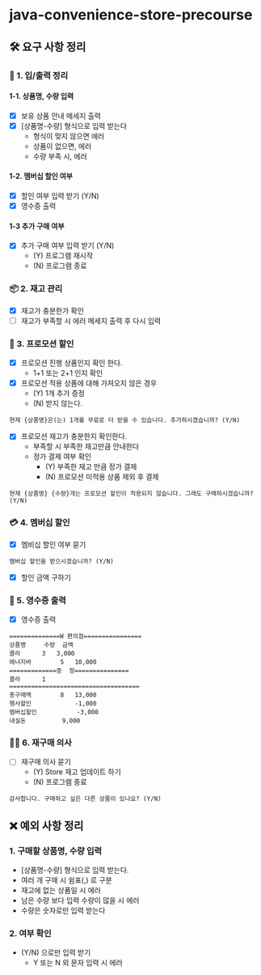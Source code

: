 # java-convenience-store-precourse

## 🛠️ 요구 사항 정리

### 💬 1. 입/출력 정리

#### 1-1. 상품명, 수량 입력

- [x] 보유 상품 안내 메세지 출력
- [x] [상품명-수량] 형식으로 입력 받는다
  - 형식이 맞지 않으면 에러
  - 상품이 없으면, 에러
  - 수량 부족 시, 에러

#### 1-2. 멤버십 할인 여부

- [x] 할인 여부 입력 받기 (Y/N)
- [x] 영수증 출력

#### 1-3 추가 구매 여부

- [x] 추가 구매 여부 입력 받기 (Y/N)
  - (Y) 프로그램 재시작
  - (N) 프로그램 종료

### 📦 2. 재고 관리

- [x] 재고가 충분한가 확인
- [ ] 재고가 부족할 시 에러 메세지 출력 후 다시 입력

### 🎁 3. 프로모션 할인

- [x] 프로모션 진행 상품인지 확인 한다.
  - 1+1 또는 2+1 인지 확인
- [x] 프로모션 적용 상품에 대해 가져오지 않은 경우
    - (Y) 1개 추가 증정
    - (N) 받지 않는다.
``` 
현재 {상품명}은(는) 1개를 무료로 더 받을 수 있습니다. 추가하시겠습니까? (Y/N)
```
- [x] 프로모션 재고가 충분한지 확인한다.
  - 부족할 시 부족한 재고만큼 안내한다
  - 정가 결제 여부 확인
    - (Y) 부족한 재고 만큼 정가 결제
    - (N) 프로모션 미적용 상품 제외 후 결제
```
현재 {상품명} {수량}개는 프로모션 할인이 적용되지 않습니다. 그래도 구매하시겠습니까? (Y/N)
```

### 💳 4. 멤버십 할인

- [x] 멤비십 할인 여부 묻기
```
멤버십 할인을 받으시겠습니까? (Y/N)
```
- [x] 할인 금액 구하기


### 🧾 5. 영수증 출력

- [x] 영수증 출력
```
==============W 편의점================
상품명		수량	금액
콜라		3 	3,000
에너지바 		5 	10,000
=============증	정===============
콜라		1
====================================
총구매액		8	13,000
행사할인			-1,000
멤버십할인			-3,000
내실돈			 9,000
```

### 🙇🏼 6. 재구매 의사

- [ ] 재구매 의사 묻기
  - (Y) Store 재고 업데이트 하기
  - (N) 프로그램 종료
```
감사합니다. 구매하고 싶은 다른 상품이 있나요? (Y/N)
```
## ❌ 예외 사항 정리

### 1. 구매할 상품명, 수량 입력

- [상품명-수량] 형식으로 입력 받는다.
- 여러 개 구매 시 쉼표(,) 로 구분
- 재고에 없는 상품일 시 에러
- 남은 수량 보다 입력 수량이 많을 시 에러
- 수량은 숫자로만 입력 받는다

### 2. 여부 확인

- (Y/N) 으로만 입력 받기
  - Y 또는 N 외 문자 입력 시 에러